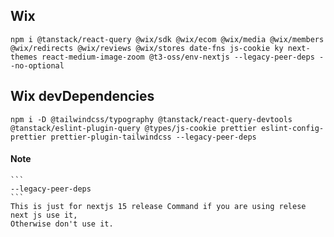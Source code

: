 ## Wix 
```
npm i @tanstack/react-query @wix/sdk @wix/ecom @wix/media @wix/members @wix/redirects @wix/reviews @wix/stores date-fns js-cookie ky next-themes react-medium-image-zoom @t3-oss/env-nextjs --legacy-peer-deps --no-optional
```
## Wix devDependencies
```
npm i -D @tailwindcss/typography @tanstack/react-query-devtools @tanstack/eslint-plugin-query @types/js-cookie prettier eslint-config-prettier prettier-plugin-tailwindcss --legacy-peer-deps
```

#### Note
    ```
    --legacy-peer-deps
    ``` 
    This is just for nextjs 15 release Command if you are using relese next js use it,
    Otherwise don't use it.